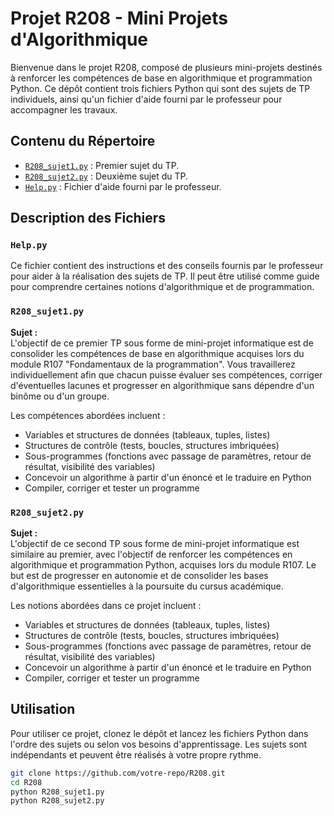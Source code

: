 # Projet R208 - Mini Projets d'Algorithmique

Bienvenue dans le projet R208, composé de plusieurs mini-projets destinés à renforcer les compétences de base en algorithmique et programmation Python. Ce dépôt contient trois fichiers Python qui sont des sujets de TP individuels, ainsi qu'un fichier d'aide fourni par le professeur pour accompagner les travaux.

## Contenu du Répertoire

- [`R208_sujet1.py`](R208/R208_sujet1.py) : Premier sujet du TP.
- [`R208_sujet2.py`](R208/R208_sujet2.py) : Deuxième sujet du TP.
- [`Help.py`](R208/Help.py) : Fichier d'aide fourni par le professeur.

## Description des Fichiers

### `Help.py`
Ce fichier contient des instructions et des conseils fournis par le professeur pour aider à la réalisation des sujets de TP. Il peut être utilisé comme guide pour comprendre certaines notions d'algorithmique et de programmation.

### `R208_sujet1.py`
**Sujet :**  
L'objectif de ce premier TP sous forme de mini-projet informatique est de consolider les compétences de base en algorithmique acquises lors du module R107 "Fondamentaux de la programmation". Vous travaillerez individuellement afin que chacun puisse évaluer ses compétences, corriger d'éventuelles lacunes et progresser en algorithmique sans dépendre d'un binôme ou d'un groupe.

Les compétences abordées incluent :
- Variables et structures de données (tableaux, tuples, listes)
- Structures de contrôle (tests, boucles, structures imbriquées)
- Sous-programmes (fonctions avec passage de paramètres, retour de résultat, visibilité des variables)
- Concevoir un algorithme à partir d'un énoncé et le traduire en Python
- Compiler, corriger et tester un programme

### `R208_sujet2.py`
**Sujet :**  
L'objectif de ce second TP sous forme de mini-projet informatique est similaire au premier, avec l'objectif de renforcer les compétences en algorithmique et programmation Python, acquises lors du module R107. Le but est de progresser en autonomie et de consolider les bases d'algorithmique essentielles à la poursuite du cursus académique.

Les notions abordées dans ce projet incluent :
- Variables et structures de données (tableaux, tuples, listes)
- Structures de contrôle (tests, boucles, structures imbriquées)
- Sous-programmes (fonctions avec passage de paramètres, retour de résultat, visibilité des variables)
- Concevoir un algorithme à partir d'un énoncé et le traduire en Python
- Compiler, corriger et tester un programme

## Utilisation
Pour utiliser ce projet, clonez le dépôt et lancez les fichiers Python dans l'ordre des sujets ou selon vos besoins d'apprentissage. Les sujets sont indépendants et peuvent être réalisés à votre propre rythme.

```bash
git clone https://github.com/votre-repo/R208.git
cd R208
python R208_sujet1.py
python R208_sujet2.py
